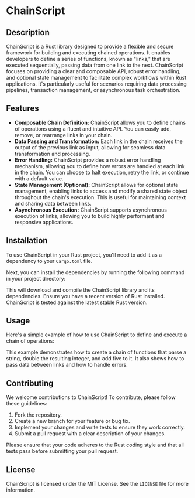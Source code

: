 # ChainScript

## Description

ChainScript is a Rust library designed to provide a flexible and secure framework for building and executing chained operations. It enables developers to define a series of functions, known as "links," that are executed sequentially, passing data from one link to the next. ChainScript focuses on providing a clear and composable API, robust error handling, and optional state management to facilitate complex workflows within Rust applications. It's particularly useful for scenarios requiring data processing pipelines, transaction management, or asynchronous task orchestration.

## Features

*   **Composable Chain Definition:** ChainScript allows you to define chains of operations using a fluent and intuitive API. You can easily add, remove, or rearrange links in your chain.
*   **Data Passing and Transformation:** Each link in the chain receives the output of the previous link as input, allowing for seamless data transformation and processing.
*   **Error Handling:** ChainScript provides a robust error handling mechanism, allowing you to define how errors are handled at each link in the chain. You can choose to halt execution, retry the link, or continue with a default value.
*   **State Management (Optional):** ChainScript allows for optional state management, enabling links to access and modify a shared state object throughout the chain's execution. This is useful for maintaining context and sharing data between links.
*   **Asynchronous Execution:** ChainScript supports asynchronous execution of links, allowing you to build highly performant and responsive applications.

## Installation

To use ChainScript in your Rust project, you'll need to add it as a dependency to your `Cargo.toml` file.



Next, you can install the dependencies by running the following command in your project directory:



This will download and compile the ChainScript library and its dependencies. Ensure you have a recent version of Rust installed. ChainScript is tested against the latest stable Rust version.

## Usage

Here's a simple example of how to use ChainScript to define and execute a chain of operations:



This example demonstrates how to create a chain of functions that parse a string, double the resulting integer, and add five to it. It also shows how to pass data between links and how to handle errors.

## Contributing

We welcome contributions to ChainScript! To contribute, please follow these guidelines:

1.  Fork the repository.
2.  Create a new branch for your feature or bug fix.
3.  Implement your changes and write tests to ensure they work correctly.
4.  Submit a pull request with a clear description of your changes.

Please ensure that your code adheres to the Rust coding style and that all tests pass before submitting your pull request.

## License

ChainScript is licensed under the MIT License. See the `LICENSE` file for more information.